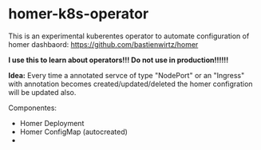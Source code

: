 # homer-k8s-operator

This is an experimental kuberentes operator to automate configuration of homer dashbaord:
https://github.com/bastienwirtz/homer


**I use this to learn about operators!!! Do not use in production!!!!!!**

**Idea:**
Every time a annotated servce of type "NodePort" or an "Ingress" with annotation becomes created/updated/deleted
the homer configration will be updated also.


Componentes:
- Homer Deployment
- Homer ConfigMap (autocreated)
- 

